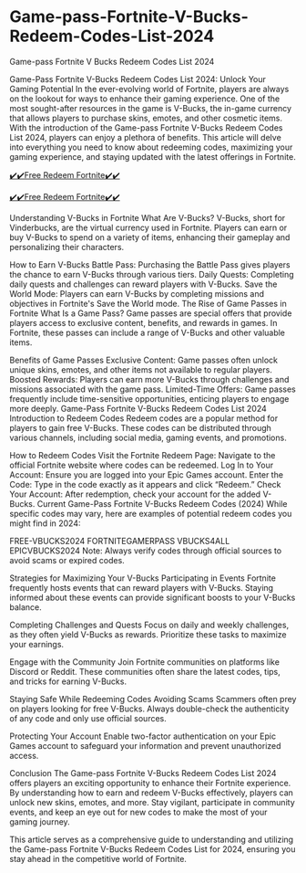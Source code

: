 # Game-pass-Fortnite-V-Bucks-Redeem-Codes-List-2024
Game-pass Fortnite V Bucks Redeem Codes List 2024

Game-Pass Fortnite V-Bucks Redeem Codes List 2024: Unlock Your Gaming Potential
In the ever-evolving world of Fortnite, players are always on the lookout for ways to enhance their gaming experience. One of the most sought-after resources in the game is V-Bucks, the in-game currency that allows players to purchase skins, emotes, and other cosmetic items. With the introduction of the Game-pass Fortnite V-Bucks Redeem Codes List 2024, players can enjoy a plethora of benefits. This article will delve into everything you need to know about redeeming codes, maximizing your gaming experience, and staying updated with the latest offerings in Fortnite.

[✔️✔️Free Redeem Fortnite✔️✔️](https://www.buyredeemcodee.com/)

[✔️✔️Free Redeem Fortnite✔️✔️](https://www.buyredeemcodee.com/)


Understanding V-Bucks in Fortnite
What Are V-Bucks?
V-Bucks, short for Vinderbucks, are the virtual currency used in Fortnite. Players can earn or buy V-Bucks to spend on a variety of items, enhancing their gameplay and personalizing their characters.

How to Earn V-Bucks
Battle Pass: Purchasing the Battle Pass gives players the chance to earn V-Bucks through various tiers.
Daily Quests: Completing daily quests and challenges can reward players with V-Bucks.
Save the World Mode: Players can earn V-Bucks by completing missions and objectives in Fortnite's Save the World mode.
The Rise of Game Passes in Fortnite
What Is a Game Pass?
Game passes are special offers that provide players access to exclusive content, benefits, and rewards in games. In Fortnite, these passes can include a range of V-Bucks and other valuable items.

Benefits of Game Passes
Exclusive Content: Game passes often unlock unique skins, emotes, and other items not available to regular players.
Boosted Rewards: Players can earn more V-Bucks through challenges and missions associated with the game pass.
Limited-Time Offers: Game passes frequently include time-sensitive opportunities, enticing players to engage more deeply.
Game-Pass Fortnite V-Bucks Redeem Codes List 2024
Introduction to Redeem Codes
Redeem codes are a popular method for players to gain free V-Bucks. These codes can be distributed through various channels, including social media, gaming events, and promotions.

How to Redeem Codes
Visit the Fortnite Redeem Page: Navigate to the official Fortnite website where codes can be redeemed.
Log In to Your Account: Ensure you are logged into your Epic Games account.
Enter the Code: Type in the code exactly as it appears and click “Redeem.”
Check Your Account: After redemption, check your account for the added V-Bucks.
Current Game-Pass Fortnite V-Bucks Redeem Codes (2024)
While specific codes may vary, here are examples of potential redeem codes you might find in 2024:

FREE-VBUCKS2024
FORTNITEGAMERPASS
VBUCKS4ALL
EPICVBUCKS2024
Note: Always verify codes through official sources to avoid scams or expired codes.

Strategies for Maximizing Your V-Bucks
Participating in Events
Fortnite frequently hosts events that can reward players with V-Bucks. Staying informed about these events can provide significant boosts to your V-Bucks balance.

Completing Challenges and Quests
Focus on daily and weekly challenges, as they often yield V-Bucks as rewards. Prioritize these tasks to maximize your earnings.

Engage with the Community
Join Fortnite communities on platforms like Discord or Reddit. These communities often share the latest codes, tips, and tricks for earning V-Bucks.

Staying Safe While Redeeming Codes
Avoiding Scams
Scammers often prey on players looking for free V-Bucks. Always double-check the authenticity of any code and only use official sources.

Protecting Your Account
Enable two-factor authentication on your Epic Games account to safeguard your information and prevent unauthorized access.

Conclusion
The Game-pass Fortnite V-Bucks Redeem Codes List 2024 offers players an exciting opportunity to enhance their Fortnite experience. By understanding how to earn and redeem V-Bucks effectively, players can unlock new skins, emotes, and more. Stay vigilant, participate in community events, and keep an eye out for new codes to make the most of your gaming journey.

This article serves as a comprehensive guide to understanding and utilizing the Game-pass Fortnite V-Bucks Redeem Codes List for 2024, ensuring you stay ahead in the competitive world of Fortnite.
